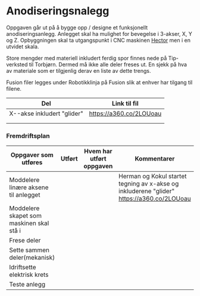 # Anodiseringsnalegg

Oppgaven går ut på å bygge opp / designe et funksjonellt anodiseringsanlegg. Anlegget skal ha mulighet for bevegelse i 3-akser, X, Y og Z. Opbyggningen skal ta utgangspunkt i CNC maskinen [Hector](https://github.com/fellesverkstedet/fabricatable-machines/tree/master/hector-medium-format-cnc) men i en utvidet skala.

Store mengder med materiell inkludert ferdig spor finnes nede på Tip-verksted til Torbjørn. Dermed må ikke alle deler freses ut. En sjekk på hva av materiale som er tilgjenlig derav en liste av dette trengs.

Fusion filer legges under Robotikklinja på Fusion slik at enhver har tilgang til filene.

| Del | Link til fil |   
|----------|--------|
| X--akse inkludert "glider" | https://a360.co/2LOUoau | 
|   |   |
|   |   |

### Fremdriftsplan 

| Oppgaver som utføres | Utført | Hvem har utført oppgaven | Kommentarer |  
|----------|--------|-------- |-------|
| Moddelere linære aksene til anlegget |        | | Herman og Kokul startet tegning av x-akse og inkluderene "glider" https://a360.co/2LOUoau |
| Moddelere skapet som maskinen skal stå i    |     |  
| Frese deler       |        |   |
| Sette sammen deler(mekanisk)      |        | |
| Idriftsette elektrisk krets       |        | |
| Teste anlegg     |        | |||
